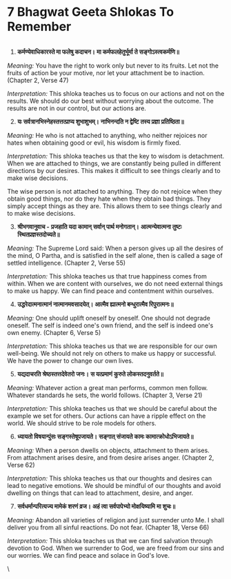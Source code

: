 # 7  Bhagwat Geeta Shlokas To Remember

<figure><img src="../.gitbook/assets/bhagavad-gita_1540290675.avif" alt=""><figcaption></figcaption></figure>



1. **कर्मण्येवाधिकारस्ते मा फलेषु कदाचन।** **मा कर्मफलहेतुर्भूर्मा ते सङ्गोऽस्त्वकर्मणि॥**

_Meaning:_ You have the right to work only but never to its fruits. Let not the fruits of action be your motive, nor let your attachment be to inaction. (Chapter 2, Verse 47)

_Interpretation:_ This shloka teaches us to focus on our actions and not on the results. We should do our best without worrying about the outcome. The results are not in our control, but our actions are.



2. **यः सर्वत्रानभिस्नेहस्तत्तत्प्राप्य शुभाशुभम्।** **नाभिनन्दति न द्वेष्टि तस्य प्रज्ञा प्रतिष्ठिता॥**

_Meaning:_ He who is not attached to anything, who neither rejoices nor hates when obtaining good or evil, his wisdom is firmly fixed.

_Interpretation:_ This shloka teaches us that the key to wisdom is detachment. When we are attached to things, we are constantly being pulled in different directions by our desires. This makes it difficult to see things clearly and to make wise decisions.

The wise person is not attached to anything. They do not rejoice when they obtain good things, nor do they hate when they obtain bad things. They simply accept things as they are. This allows them to see things clearly and to make wise decisions.

3. **श्रीभगवानुवाच -** **प्रजहाति यदा कामान् सर्वान् पार्थ मनोगतान्।** **आत्मन्येवात्मना तुष्टः स्थितप्रज्ञस्तदोच्यते॥**

_Meaning:_ The Supreme Lord said: When a person gives up all the desires of the mind, O Partha, and is satisfied in the self alone, then is called a sage of settled intelligence. (Chapter 2, Verse 55)

_Interpretation:_ This shloka teaches us that true happiness comes from within. When we are content with ourselves, we do not need external things to make us happy. We can find peace and contentment within ourselves.

4. **उद्धरेदात्मनात्मानं नात्मानमवसादयेत्।** **आत्मैव ह्यात्मनो बन्धुरात्मैव रिपुरात्मनः॥**

_Meaning:_ One should uplift oneself by oneself. One should not degrade oneself. The self is indeed one's own friend, and the self is indeed one's own enemy. (Chapter 6, Verse 5)

_Interpretation:_ This shloka teaches us that we are responsible for our own well-being. We should not rely on others to make us happy or successful. We have the power to change our own lives.

5. **यद्यदाचरति श्रेष्ठस्तत्तदेवेतरो जनः।** **स यत्प्रमाणं कुरुते लोकस्तदनुवर्तते॥**

_Meaning:_ Whatever action a great man performs, common men follow. Whatever standards he sets, the world follows. (Chapter 3, Verse 21)

_Interpretation:_ This shloka teaches us that we should be careful about the example we set for others. Our actions can have a ripple effect on the world. We should strive to be role models for others.

6. **ध्यायतो विषयान्पुंसः सङ्गस्तेषूपजायते।** **सङ्गात् संजायते कामः कामात्क्रोधोऽभिजायते॥**

_Meaning:_ When a person dwells on objects, attachment to them arises. From attachment arises desire, and from desire arises anger. (Chapter 2, Verse 62)

_Interpretation:_ This shloka teaches us that our thoughts and desires can lead to negative emotions. We should be mindful of our thoughts and avoid dwelling on things that can lead to attachment, desire, and anger.

7. **सर्वधर्मान्परित्यज्य मामेकं शरणं व्रज।** **अहं त्वा सर्वपापेभ्यो मोक्षयिष्यामि मा शुचः॥**

_Meaning:_ Abandon all varieties of religion and just surrender unto Me. I shall deliver you from all sinful reactions. Do not fear. (Chapter 18, Verse 66)

_Interpretation:_ This shloka teaches us that we can find salvation through devotion to God. When we surrender to God, we are freed from our sins and our worries. We can find peace and solace in God's love.

\
